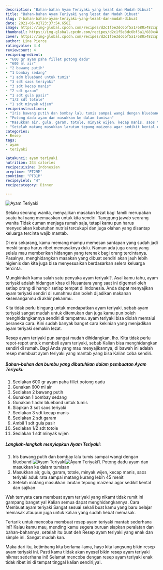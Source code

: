 ```yaml
---
description: "Bahan-bahan Ayam Teriyaki yang lezat dan Mudah Dibuat"
title: "Bahan-bahan Ayam Teriyaki yang lezat dan Mudah Dibuat"
slug: 7-bahan-bahan-ayam-teriyaki-yang-lezat-dan-mudah-dibuat
date: 2021-06-02T23:37:54.658Z
image: https://img-global.cpcdn.com/recipes/d2c1f5e3dc6bf5a1/680x482cq70/ayam-teriyaki-foto-resep-utama.jpg
thumbnail: https://img-global.cpcdn.com/recipes/d2c1f5e3dc6bf5a1/680x482cq70/ayam-teriyaki-foto-resep-utama.jpg
cover: https://img-global.cpcdn.com/recipes/d2c1f5e3dc6bf5a1/680x482cq70/ayam-teriyaki-foto-resep-utama.jpg
author: Lina Pierce
ratingvalue: 4.4
reviewcount: 4
recipeingredient:
- "600 gr ayam paha fillet potong dadu"
- "600 ml air"
- "2 bawang putih"
- "1 bombay sedang"
- "1 adm blueband untuk tumis"
- "3 sdt saos teriyaki"
- "3 sdt kecap manis"
- "2 sdt garam"
- "1 sdt gula pasir"
- "1/2 sdt totole"
- "1 sdt minyak wijen"
recipeinstructions:
- "Iris bawang putih dan bombay lalu tumis sampai wangi dengan blueband"
- "Potong dadu ayam dan masukkan ke dalam tumisan"
- "Masukkan air, gula, garam, totole, minyak wijen, kecap manis, saos teriyaki aduk rata sampai matang kurang lebih 45 menit"
- "Setelah matang masukkan larutan tepung maizena agar sedikit kental dan sajikan"
categories:
- Resep
tags:
- ayam
- teriyaki

katakunci: ayam teriyaki 
nutrition: 244 calories
recipecuisine: Indonesian
preptime: "PT29M"
cooktime: "PT31M"
recipeyield: "4"
recipecategory: Dinner

---
```



![Ayam Teriyaki](https://img-global.cpcdn.com/recipes/d2c1f5e3dc6bf5a1/680x482cq70/ayam-teriyaki-foto-resep-utama.jpg)

Selaku seorang wanita, menyajikan masakan lezat bagi famili merupakan suatu hal yang memuaskan untuk kita sendiri. Tanggung jawab seorang  wanita Tidak cuman menjaga rumah saja, tetapi kamu pun harus menyediakan kebutuhan nutrisi tercukupi dan juga olahan yang disantap keluarga tercinta wajib mantab.

Di era  sekarang, kamu memang mampu memesan santapan yang sudah jadi meski tanpa harus ribet memasaknya dulu. Namun ada juga orang yang selalu mau memberikan hidangan yang terenak bagi orang tercintanya. Pasalnya, menghidangkan masakan yang dibuat sendiri akan jauh lebih higienis dan kita juga bisa menyesuaikan berdasarkan selera keluarga tercinta. 



Mungkinkah kamu salah satu penyuka ayam teriyaki?. Asal kamu tahu, ayam teriyaki adalah hidangan khas di Nusantara yang saat ini digemari oleh setiap orang di hampir setiap tempat di Indonesia. Anda dapat menyajikan ayam teriyaki sendiri di rumahmu dan boleh dijadikan makanan kesenanganmu di akhir pekanmu.

Kita tidak perlu bingung untuk mendapatkan ayam teriyaki, sebab ayam teriyaki sangat mudah untuk ditemukan dan juga kamu pun boleh menghidangkannya sendiri di tempatmu. ayam teriyaki bisa diolah memalui beraneka cara. Kini sudah banyak banget cara kekinian yang menjadikan ayam teriyaki semakin lezat.

Resep ayam teriyaki pun sangat mudah dihidangkan, lho. Kita tidak perlu repot-repot untuk membeli ayam teriyaki, sebab Kalian bisa menghidangkan sendiri di rumah. Bagi Anda yang mau menyajikannya, di bawah ini adalah resep membuat ayam teriyaki yang mantab yang bisa Kalian coba sendiri.

<!--inarticleads1-->

##### Bahan-bahan dan bumbu yang dibutuhkan dalam pembuatan Ayam Teriyaki:

1. Sediakan 600 gr ayam paha fillet potong dadu
1. Gunakan 600 ml air
1. Sediakan 2 bawang putih
1. Gunakan 1 bombay sedang
1. Gunakan 1 adm blueband untuk tumis
1. Siapkan 3 sdt saos teriyaki
1. Sediakan 3 sdt kecap manis
1. Sediakan 2 sdt garam
1. Ambil 1 sdt gula pasir
1. Sediakan 1/2 sdt totole
1. Sediakan 1 sdt minyak wijen




<!--inarticleads2-->

##### Langkah-langkah menyiapkan Ayam Teriyaki:

1. Iris bawang putih dan bombay lalu tumis sampai wangi dengan blueband
<img src="https://img-global.cpcdn.com/steps/edbc98b9c3eeecf4/160x128cq70/ayam-teriyaki-langkah-memasak-1-foto.jpg" alt="Ayam Teriyaki"><img src="https://img-global.cpcdn.com/steps/3448d19f34cbfb99/160x128cq70/ayam-teriyaki-langkah-memasak-1-foto.jpg" alt="Ayam Teriyaki">1. Potong dadu ayam dan masukkan ke dalam tumisan
1. Masukkan air, gula, garam, totole, minyak wijen, kecap manis, saos teriyaki aduk rata sampai matang kurang lebih 45 menit
1. Setelah matang masukkan larutan tepung maizena agar sedikit kental dan sajikan




Wah ternyata cara membuat ayam teriyaki yang nikamt tidak rumit ini gampang banget ya! Kalian semua dapat menghidangkannya. Cara Membuat ayam teriyaki Sangat sesuai sekali buat kamu yang baru belajar memasak ataupun juga untuk kalian yang sudah hebat memasak.

Tertarik untuk mencoba membuat resep ayam teriyaki mantab sederhana ini? Kalau kamu mau, mending kamu segera buruan siapkan peralatan dan bahan-bahannya, setelah itu buat deh Resep ayam teriyaki yang enak dan simple ini. Sangat mudah kan. 

Maka dari itu, ketimbang kita berlama-lama, hayo kita langsung bikin resep ayam teriyaki ini. Pasti kamu tiidak akan nyesel bikin resep ayam teriyaki nikmat sederhana ini! Selamat mencoba dengan resep ayam teriyaki enak tidak ribet ini di tempat tinggal kalian sendiri,ya!.

